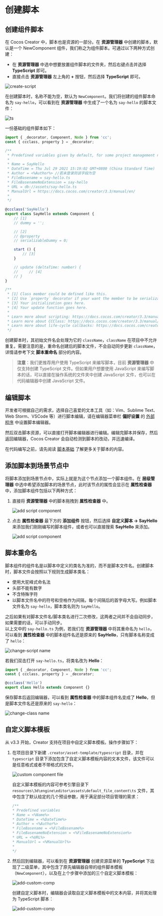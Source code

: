 # 创建脚本

## 创建组件脚本

在 Cocos Creator 中，脚本也是资源的一部分。在 **资源管理器** 中创建的脚本，默认是一个 NewComponent 组件，我们称之为组件脚本。可通过以下两种方式创建：

- 在 **资源管理器** 中选中想要放置组件脚本的文件夹，然后右键点击并选择 **TypeScript** 即可。
- 直接点击 **资源管理器** 左上角的 **+** 按钮，然后选择 **TypeScript** 即可。

![create-script](setup/create-script.png)

在创建脚本时，名称不能为空，默认为 `NewComponent`。我们将创建的组件脚本命名为 `say-hello`，可以看到在 **资源管理器** 中生成了一个名为 `say-hello` 的脚本文件：

![ts](setup/ts.png)

一份基础的组件脚本如下：

```ts
import { _decorator, Component, Node } from 'cc';
const { ccclass, property } = _decorator;

/**
 * Predefined variables given by default, for some project management needs.
 * 
 * Name = SayHello
 * DateTime = Thu Jul 29 2021 15:19:02 GMT+0800 (China Standard Time)
 * Author = <%Author%> //若未登录则该字段为空
 * FileBasename = say-hello.ts
 * FileBasenameNoExtension = say-hello
 * URL = db://assets/say-hello.ts
 * ManualUrl = https://docs.cocos.com/creator/3.3/manual/en/
 *
 */
 
@ccclass('SayHello')
export class SayHello extends Component {
    // [1]
    // dummy = '';

    // [2]
    // @property
    // serializableDummy = 0;

    start () {
        // [3]
    }

    // update (deltaTime: number) {
    //     // [4]
    // }
}

/**
 * [1] Class member could be defined like this.
 * [2] Use `property` decorator if your want the member to be serializable.
 * [3] Your initialization goes here.
 * [4] Your update function goes here.
 *
 * Learn more about scripting: https://docs.cocos.com/creator/3.3/manual/en/scripting/
 * Learn more about CCClass: https://docs.cocos.com/creator/3.3/manual/en/scripting/ccclass.html
 * Learn more about life-cycle callbacks: https://docs.cocos.com/creator/3.3/manual/en/scripting/life-cycle-callbacks.html
 */
```

创建脚本时，其初始文件名会处理为它的 `className`，`className` 在项目中不允许重复。需要注意的是，重命名创建后的脚本文件，不会自动同步更新 `className`，详情请参考下文 **脚本重命名** 部分的内容。

> **注意**：我们更推荐用户使用 TypeScript 来编写脚本，目前 **资源管理器** 中仅支持创建 TypeScript 文件。但如果用户想要使用 JavaScript 来编写脚本的话，可以直接在操作系统的文件夹中创建 JavaScript 文件，也可以在代码编辑器中创建 JavaScript 文件。

## 编辑脚本

开发者可根据自己的需求，选择自己喜爱的文本工具（如：Vim、Sublime Text、Web Storm、VSCode 等）进行脚本编辑，请在编辑器菜单栏 **偏好设置** 的 [外部程序](../editor/preferences/index.md#%E5%A4%96%E9%83%A8%E7%A8%8B%E5%BA%8F) 中设置脚本编辑器。

然后双击脚本资源，可以直接打开脚本编辑器进行编辑。编辑完脚本并保存，然后返回编辑器，Cocos Creator 会自动检测到脚本的改动，并迅速编译。

在代码编写之前，请先阅读 [脚本基础](basic.md) 了解更多关于脚本的内容。

## 添加脚本到场景节点中

将脚本添加到场景节点中，实际上就是为这个节点添加一个脚本组件。在 **层级管理器** 中选中希望添加脚本的场景节点，此时该节点的属性会显示在 **属性检查器** 中，添加脚本组件包括以下两种方式：

1. 直接将 **资源管理器** 中的脚本拖拽到 **属性检查器** 中。

    ![add script component](setup/add-script-component.png)

2. 点击 **属性检查器** 最下方的 **添加组件** 按钮，然后选择 **自定义脚本 -> SayHello** 来添加我们刚刚编写的脚本组件，或者也可以直接搜索 **SayHello** 来添加。

    ![add script component](setup/add-script-component2.png)

## 脚本重命名

脚本组件的组件名是以脚本中定义的类名为准的，而不是脚本文件名。创建脚本时，脚本文件会按照以下规则生成脚本类名：

- 使用大驼峰式命名法
- 头部不能有数字
- 不含特殊字符
- 以脚本文件名中的符号和空格作为间隔，每个间隔后的首字母大写。例如脚本文件名为 `say-hello`，脚本类名则为 `SayHello`。

之后如果有对脚本文件名/脚本类名进行二次修改，这两者之间并不会自动同步，如果需要的话，可以手动同步。<br>
以上文中的 `say-hello.ts` 为例，若我们在 **资源管理器** 中将其重命名为 `hello`，可以看到 **属性检查器** 中的脚本组件名还是原来的 **SayHello**，只有脚本名称变成了 `hello`：

![change-script name](setup/change-scriptname.png)

若我们双击打开 `say-hello.ts`，将类名改为 **Hello**：

```TypeScript
import { _decorator, Component, Node } from 'cc';
const { ccclass, property } = _decorator;

@ccclass('Hello')
export class Hello extends Component {}
```

保存脚本后返回编辑器，可以看到 **属性检查器** 中的脚本组件名变成了 **Hello**，但是脚本文件名还是原来的 `say-hello`：

![change-class name](setup/change-classname.png)

## 自定义脚本模板

从 v3.3 开始，Creator 支持在项目中自定义脚本模板。操作步骤如下：

1. 在项目目录下新建 `.creator/asset-template/typescript` 目录，并在 `typescript` 目录下添加包含了自定义脚本模板内容的文本文件，该文件可以是任意格式或者不带格式的文件。

    ![custom component file](setup/custom-file.png)

    自定义脚本模板的内容可参考引擎目录下 `resources\3d\engine\editor\assets\default_file_content\ts` 文件，其中包含了默认给定的几个预设参数，用于满足部分项目管理的需求：

    ```ts
    /**
    * Predefined variables
    * Name = <%Name%>
    * DateTime = <%DateTime%>
    * Author = <%Author%>
    * FileBasename = <%FileBasename%>
    * FileBasenameNoExtension = <%FileBasenameNoExtension%>
    * URL = <%URL%>
    * ManualUrl = <%ManualUrl%>
    *
    */
    ```

2. 然后回到编辑器，可以看到在 **资源管理器** 创建资源菜单的 **TypeScript** 下出现了二级菜单，其中包含了原先编辑器自带的组件脚本模板（`NewComponent`），以及在上个步骤中添加的三个自定义脚本模板：

    ![add-custom-comp](setup/add-custom-comp.png)

    创建自定义脚本时，编辑器会读取自定义脚本模板中的文本内容，并将其处理为 TypeScript 脚本：

    ![add-custom-comp](setup/add-custom-comp.gif)

